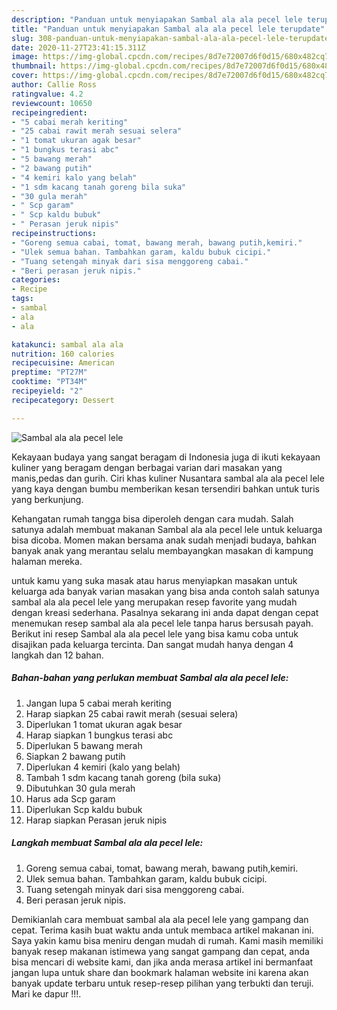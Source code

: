 ```yaml
---
description: "Panduan untuk menyiapakan Sambal ala ala pecel lele terupdate"
title: "Panduan untuk menyiapakan Sambal ala ala pecel lele terupdate"
slug: 308-panduan-untuk-menyiapakan-sambal-ala-ala-pecel-lele-terupdate
date: 2020-11-27T23:41:15.311Z
image: https://img-global.cpcdn.com/recipes/8d7e72007d6f0d15/680x482cq70/sambal-ala-ala-pecel-lele-foto-resep-utama.jpg
thumbnail: https://img-global.cpcdn.com/recipes/8d7e72007d6f0d15/680x482cq70/sambal-ala-ala-pecel-lele-foto-resep-utama.jpg
cover: https://img-global.cpcdn.com/recipes/8d7e72007d6f0d15/680x482cq70/sambal-ala-ala-pecel-lele-foto-resep-utama.jpg
author: Callie Ross
ratingvalue: 4.2
reviewcount: 10650
recipeingredient:
- "5 cabai merah keriting"
- "25 cabai rawit merah sesuai selera"
- "1 tomat ukuran agak besar"
- "1 bungkus terasi abc"
- "5 bawang merah"
- "2 bawang putih"
- "4 kemiri kalo yang belah"
- "1 sdm kacang tanah goreng bila suka"
- "30 gula merah"
- " Scp garam"
- " Scp kaldu bubuk"
- " Perasan jeruk nipis"
recipeinstructions:
- "Goreng semua cabai, tomat, bawang merah, bawang putih,kemiri."
- "Ulek semua bahan. Tambahkan garam, kaldu bubuk cicipi."
- "Tuang setengah minyak dari sisa menggoreng cabai."
- "Beri perasan jeruk nipis."
categories:
- Recipe
tags:
- sambal
- ala
- ala

katakunci: sambal ala ala 
nutrition: 160 calories
recipecuisine: American
preptime: "PT27M"
cooktime: "PT34M"
recipeyield: "2"
recipecategory: Dessert

---
```



![Sambal ala ala pecel lele](https://img-global.cpcdn.com/recipes/8d7e72007d6f0d15/680x482cq70/sambal-ala-ala-pecel-lele-foto-resep-utama.jpg)

Kekayaan budaya yang sangat beragam di Indonesia juga di ikuti kekayaan kuliner yang beragam dengan berbagai varian dari masakan yang manis,pedas dan gurih. Ciri khas kuliner Nusantara sambal ala ala pecel lele yang kaya dengan bumbu memberikan kesan tersendiri bahkan untuk turis yang berkunjung.


Kehangatan rumah tangga bisa diperoleh dengan cara mudah. Salah satunya adalah membuat makanan Sambal ala ala pecel lele untuk keluarga bisa dicoba. Momen makan bersama anak sudah menjadi budaya, bahkan banyak anak yang merantau selalu membayangkan masakan di kampung halaman mereka.



untuk kamu yang suka masak atau harus menyiapkan masakan untuk keluarga ada banyak varian masakan yang bisa anda contoh salah satunya sambal ala ala pecel lele yang merupakan resep favorite yang mudah dengan kreasi sederhana. Pasalnya sekarang ini anda dapat dengan cepat menemukan resep sambal ala ala pecel lele tanpa harus bersusah payah.
Berikut ini resep Sambal ala ala pecel lele yang bisa kamu coba untuk disajikan pada keluarga tercinta. Dan sangat mudah hanya dengan 4 langkah dan 12 bahan.


<!--inarticleads1-->

##### Bahan-bahan yang perlukan membuat Sambal ala ala pecel lele:

1. Jangan lupa 5 cabai merah keriting
1. Harap siapkan 25 cabai rawit merah (sesuai selera)
1. Diperlukan 1 tomat ukuran agak besar
1. Harap siapkan 1 bungkus terasi abc
1. Diperlukan 5 bawang merah
1. Siapkan 2 bawang putih
1. Diperlukan 4 kemiri (kalo yang belah)
1. Tambah 1 sdm kacang tanah goreng (bila suka)
1. Dibutuhkan 30 gula merah
1. Harus ada  Scp garam
1. Diperlukan  Scp kaldu bubuk
1. Harap siapkan  Perasan jeruk nipis




<!--inarticleads2-->

##### Langkah membuat  Sambal ala ala pecel lele:

1. Goreng semua cabai, tomat, bawang merah, bawang putih,kemiri.
1. Ulek semua bahan. Tambahkan garam, kaldu bubuk cicipi.
1. Tuang setengah minyak dari sisa menggoreng cabai.
1. Beri perasan jeruk nipis.




Demikianlah cara membuat sambal ala ala pecel lele yang gampang dan cepat. Terima kasih buat waktu anda untuk membaca artikel makanan ini. Saya yakin kamu bisa meniru dengan mudah di rumah. Kami masih memiliki banyak resep makanan istimewa yang sangat gampang dan cepat, anda bisa mencari di website kami, dan jika anda merasa artikel ini bermanfaat jangan lupa untuk share dan bookmark halaman website ini karena akan banyak update terbaru untuk resep-resep pilihan yang terbukti dan teruji. Mari ke dapur !!!. 
